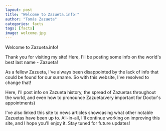 ```yaml
---
layout: post
title: "Welcome to Zazueta.info!"
author: "Tomás Zazueta"
categories: facts
tags: [facts]
image: welcome.jpg
---
```


Welcome to Zazueta.info!

Thank you for visiting my site! Here, I'll be posting some info on the world's best last name - Zazueta! 

As a fellow Zazueta, I've always been disappointed by the lack of info that could be found for our surname. So with this website, I've resolved to change that! 

Here, I'll post info on Zazueta history, the spread of Zazuetas throughout the world, and even how to pronounce Zazueta(very important for Doctor's appointments)

I've also linked this site to news articles showcasing what other notable Zazuetas have been up to. All-in-all, I'll continue working on improving this site, and I hope you'll enjoy it. Stay tuned for future updates!